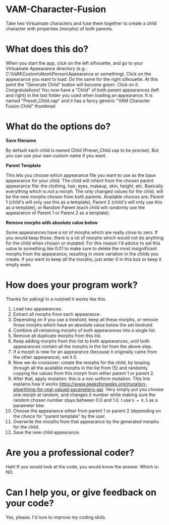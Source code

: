 # VAM-Character-Fusion
Take two Virtuamate characters and fuse them together to create a child character with properties (morphs) of both parents.

# What does this do?
When you start the app, click on the left silhouette, and go to your Virtuamate Appearance directory (e.g.: C:\VaM\Custom\Atom\Person\Appearance or something).
Click on the appearance you want to load.
Do the same for the right silhouette.
At this point the "Generate Child" button will become green.
Click on it.
Congratulations!
You now have a "Child" of both parent appearances (left and right) in the last folder you used when loading an appearance. It is named "Preset_Child.vap" and it has a fancy generic "VAM Character Fusion Child" thumbnail.

# What do the options do?
**Save filename**

By default each child is named Child (Preset_Child.vap to be precise). But you can use your own custom name if you want.

**Parent Template**

This lets you choose which appearance file you want to use as the base appearance for your child. The child will inherit from the chosen parent appearance file: the  clothing, hair, eyes, makeup, skin, height, etc. Basically everything which is *not* a morph. The only changed values for the child, will be the new morphs chosen from both parents.
Available choices are: Parent 1 (child's will only use this as a template), Parent 2 (child's will only use this as a template), or Random Parent (each child will randomly use the appearance of Parent 1 or Parent 2 as a template).

**Remove morphs with absolute value below**

Some appearances have a lot of morphs which are really close to zero. If you would keep those, there is a lot of morphs which would not do anything for the child when chosen or mutated. For this reason I'd advice to set this value to something like 0.01 to make sure to delete the most insignificant morphs from the appearance, resulting in more variation in the childs you create. If you want to keep all the morphs, just enter 0 in this box or keep it empty even.

# How does your program work?
Thanks for asking! In a nutshell it works like this.
1. Load two appearances.
2. Extract all morphs from each appearance.
3. Depending on if you use a treshold, keep all these morphs, or remove those morphs which have an absolute value below the set treshold.
4. Combine all remaining morphs of both appearances into a single list.
5. Remove all duplicate morphs from this list.
6. Keep adding morphs from this list to both appearances, until both appearances contain all the morphs in the list from the above step.
7. If a morph is new for an appearance (because it originally came from the other appearance), set it 0.
8. Now we do crossover: create the morphs for the child, by looping through all the available morphs in the list from (5) and randomly copying the values from this morph from either parent 1 or parent 2.
9. After that, apply mutation: this is a non uniform mutation. This link explains how it works https://www.geeksforgeeks.org/mutation-algorithms-for-real-valued-parameters-ga/. Very simply put you choose one morph at random, and changes it number while making sure the random chosen number stays between 0.0 and 1.0. I use `b = 0.5` as a parameter btw.
10. Choose the appearance either from parent 1 or parent 2 (depending on the choice for "parent template" by the user.
11. Overwrite the morphs from that appearance by the generated morphs for the child.
12. Save the new child appearance.

# Are you a professional coder?
Hah! If you would look at the code, you would know the answer. Which is: NO.

# Can I help you, or give feedback on your code?
Yes, please. I'd love to improve my coding skills.
